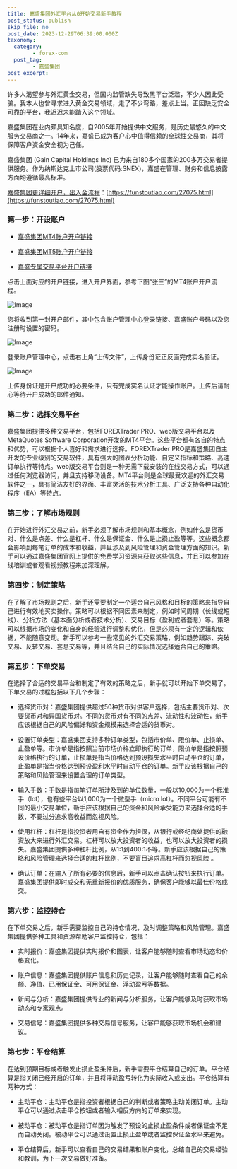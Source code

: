 ```yaml
---
title: 嘉盛集团外汇平台从0开始交易新手教程
post_status: publish
skip_file: no
post_date: 2023-12-29T06:39:00.000Z
taxonomy:
  category:
        - forex-com
  post_tag:
        - 嘉盛集团
post_excerpt: 
---
```

许多人渴望参与外汇黄金交易，但国内监管缺失导致黑平台泛滥，不少人因此受骗。我本人也曾寻求进入黄金交易领域，走了不少弯路，差点上当。正因缺乏安全可靠的平台，我迟迟未能踏入这个领域。

嘉盛集团在业内颇具知名度，自2005年开始提供中文服务，是历史最悠久的中文服务交易商之一。14年来，嘉盛已成为客户心中值得信赖的全球性交易商，其将保障客户资金安全视为己任。

嘉盛集团 (Gain Capital Holdings Inc) 已为来自180多个国家的200多万交易者提供服务。作为纳斯达克上市公司(股票代码:SNEX)，嘉盛在管理、财务和信息披露方面均遵循最高标准。

[嘉盛集团更详细开户，出入金流程](https://funstoutiao.com/27075.html)：[https://funstoutiao.com/27075.html](https://funstoutiao.com/27075.html)

### 第一步：开设账户

* [嘉盛集团MT4账户开户链接](https://s.ssgg.net/jsmt4)

* [嘉盛集团MT5账户开户链接](https://s.ssgg.net/jsmt5)

* [嘉盛专属交易平台开户链接](https://s.ssgg.net/js)

点击上面对应的开户链接，进入开户界面，参考下图“张三”的MT4账户开户流程。

![Image](https://prod-files-secure.s3.us-west-2.amazonaws.com/39ed1227-6d7d-4570-be36-9ccd4a2c4241/7a167aea-686b-400d-af59-4e18eb607a40/640.png?X-Amz-Algorithm=AWS4-HMAC-SHA256&X-Amz-Content-Sha256=UNSIGNED-PAYLOAD&X-Amz-Credential=ASIAZI2LB466SCDDHH7K%2F20250802%2Fus-west-2%2Fs3%2Faws4_request&X-Amz-Date=20250802T221309Z&X-Amz-Expires=3600&X-Amz-Security-Token=IQoJb3JpZ2luX2VjEOX%2F%2F%2F%2F%2F%2F%2F%2F%2F%2FwEaCXVzLXdlc3QtMiJHMEUCIGpWSoEat9N8EmF%2B%2BEh1bnQD6KmW3Phv7qWwHAxE4LK7AiEAwf6iRWKOoSkeW42RuB7AFtiOC%2B6%2F%2BenZNmxQVSb5icsq%2FwMIHRAAGgw2Mzc0MjMxODM4MDUiDO4vD2lBC6m1IfP6iCrcA03u3Hp3rgF364NJuFpY6Rjq5E9H5Hue%2FlWSNVJmjjBhh%2BRLU9YE0gHtOyCaww%2F6ZNi8WtH4TEEmmk7TFZ9utIogJ8BK5ke9zAXEpo%2FTDGk%2B9GtEVduFR4%2F2RsqrgPjb3Smkg%2FlMHdCpuOVowimjtyMEc7Zucm%2FXDHYlYZSCPx1DREV6K92E6OYuQlU1%2B8MvcHBg%2B1%2FRoySZhpAHqbFXHYWBZOKrg7W6UUk9zRXPbQ8YdToZb7SC5zTDxprhPitQSoHdepm2LS0zd%2FE3FpNUtj1FabvBPKXbrWbbgU5qg97tl%2B3PlKx4CreLV1W1kG%2FrfgqYq5cKWisqz6lEWqErpqrc5abqm%2BYHhBm4B6BggipzojOWp%2Fhfx2%2F7Bg20UlStywWqMXCtO8au0I5Vcdeg6CnYZp4Lv4dFgf4VvCJ1XEyVum3URBCkyIbwtQqRWgSmYBJ16JTIXjhAl8EnotSuGt9uJqFr7akVO3g%2F%2BkHr0ZOyiYEk%2BO9s0v9v4cCeFjUSnmOhsu3J0eOXMBw0sev9exNdmFnMxn%2F5cDcLh1DX9F%2BgK41LpEtwV06RxVTvuxa17q117HmNXevqnaGbRLvr1ZdAMwV4c1gpl6U6i6xPMa%2B0mLkEA896OaGpHxZYMJzlucQGOqUBVQD1X2ACekMXSrY%2F0TERqoCh6axfRtEVPRWbZeR7ZP55b8YHILQvvF7aesdOefrLp%2BO5N%2BN7eTynI6EjRo070N7FiE2i2FSFudKGAQHGMFshU%2Bw9vcp654yper2I2GRunff1xjkvh9V%2FW2fKqH8Ajk0DpJkcMk%2Bb1lHDrvTpWGHZ%2BUy0%2FCqYCh3PdGLv48HVs%2F9Y%2Fgwzz8%2FnDc6WcfZDTNlpD2eW&X-Amz-Signature=bccc1c9bb35ec45c7b6e13d108756c6dbe94bc98e4562ea714a6a25e01f1dea8&X-Amz-SignedHeaders=host&x-amz-checksum-mode=ENABLED&x-id=GetObject)

您将收到第一封开户邮件，其中包含账户管理中心登录链接、嘉盛账户号码以及您注册时设置的密码。

![Image](https://prod-files-secure.s3.us-west-2.amazonaws.com/39ed1227-6d7d-4570-be36-9ccd4a2c4241/eaa1c6b3-2877-4284-a0e1-530e222c27fb/image.png?X-Amz-Algorithm=AWS4-HMAC-SHA256&X-Amz-Content-Sha256=UNSIGNED-PAYLOAD&X-Amz-Credential=ASIAZI2LB466SCDDHH7K%2F20250802%2Fus-west-2%2Fs3%2Faws4_request&X-Amz-Date=20250802T221309Z&X-Amz-Expires=3600&X-Amz-Security-Token=IQoJb3JpZ2luX2VjEOX%2F%2F%2F%2F%2F%2F%2F%2F%2F%2FwEaCXVzLXdlc3QtMiJHMEUCIGpWSoEat9N8EmF%2B%2BEh1bnQD6KmW3Phv7qWwHAxE4LK7AiEAwf6iRWKOoSkeW42RuB7AFtiOC%2B6%2F%2BenZNmxQVSb5icsq%2FwMIHRAAGgw2Mzc0MjMxODM4MDUiDO4vD2lBC6m1IfP6iCrcA03u3Hp3rgF364NJuFpY6Rjq5E9H5Hue%2FlWSNVJmjjBhh%2BRLU9YE0gHtOyCaww%2F6ZNi8WtH4TEEmmk7TFZ9utIogJ8BK5ke9zAXEpo%2FTDGk%2B9GtEVduFR4%2F2RsqrgPjb3Smkg%2FlMHdCpuOVowimjtyMEc7Zucm%2FXDHYlYZSCPx1DREV6K92E6OYuQlU1%2B8MvcHBg%2B1%2FRoySZhpAHqbFXHYWBZOKrg7W6UUk9zRXPbQ8YdToZb7SC5zTDxprhPitQSoHdepm2LS0zd%2FE3FpNUtj1FabvBPKXbrWbbgU5qg97tl%2B3PlKx4CreLV1W1kG%2FrfgqYq5cKWisqz6lEWqErpqrc5abqm%2BYHhBm4B6BggipzojOWp%2Fhfx2%2F7Bg20UlStywWqMXCtO8au0I5Vcdeg6CnYZp4Lv4dFgf4VvCJ1XEyVum3URBCkyIbwtQqRWgSmYBJ16JTIXjhAl8EnotSuGt9uJqFr7akVO3g%2F%2BkHr0ZOyiYEk%2BO9s0v9v4cCeFjUSnmOhsu3J0eOXMBw0sev9exNdmFnMxn%2F5cDcLh1DX9F%2BgK41LpEtwV06RxVTvuxa17q117HmNXevqnaGbRLvr1ZdAMwV4c1gpl6U6i6xPMa%2B0mLkEA896OaGpHxZYMJzlucQGOqUBVQD1X2ACekMXSrY%2F0TERqoCh6axfRtEVPRWbZeR7ZP55b8YHILQvvF7aesdOefrLp%2BO5N%2BN7eTynI6EjRo070N7FiE2i2FSFudKGAQHGMFshU%2Bw9vcp654yper2I2GRunff1xjkvh9V%2FW2fKqH8Ajk0DpJkcMk%2Bb1lHDrvTpWGHZ%2BUy0%2FCqYCh3PdGLv48HVs%2F9Y%2Fgwzz8%2FnDc6WcfZDTNlpD2eW&X-Amz-Signature=90f643ecaffea91dfae55d902886ad4457db7e2393c408f1a588ed2bc38d1f09&X-Amz-SignedHeaders=host&x-amz-checksum-mode=ENABLED&x-id=GetObject)

登录账户管理中心，点击右上角“上传文件”，上传身份证正反面完成实名验证。

![Image](https://prod-files-secure.s3.us-west-2.amazonaws.com/39ed1227-6d7d-4570-be36-9ccd4a2c4241/54090639-09fc-46b4-a135-e0289f707147/image.png?X-Amz-Algorithm=AWS4-HMAC-SHA256&X-Amz-Content-Sha256=UNSIGNED-PAYLOAD&X-Amz-Credential=ASIAZI2LB466SCDDHH7K%2F20250802%2Fus-west-2%2Fs3%2Faws4_request&X-Amz-Date=20250802T221309Z&X-Amz-Expires=3600&X-Amz-Security-Token=IQoJb3JpZ2luX2VjEOX%2F%2F%2F%2F%2F%2F%2F%2F%2F%2FwEaCXVzLXdlc3QtMiJHMEUCIGpWSoEat9N8EmF%2B%2BEh1bnQD6KmW3Phv7qWwHAxE4LK7AiEAwf6iRWKOoSkeW42RuB7AFtiOC%2B6%2F%2BenZNmxQVSb5icsq%2FwMIHRAAGgw2Mzc0MjMxODM4MDUiDO4vD2lBC6m1IfP6iCrcA03u3Hp3rgF364NJuFpY6Rjq5E9H5Hue%2FlWSNVJmjjBhh%2BRLU9YE0gHtOyCaww%2F6ZNi8WtH4TEEmmk7TFZ9utIogJ8BK5ke9zAXEpo%2FTDGk%2B9GtEVduFR4%2F2RsqrgPjb3Smkg%2FlMHdCpuOVowimjtyMEc7Zucm%2FXDHYlYZSCPx1DREV6K92E6OYuQlU1%2B8MvcHBg%2B1%2FRoySZhpAHqbFXHYWBZOKrg7W6UUk9zRXPbQ8YdToZb7SC5zTDxprhPitQSoHdepm2LS0zd%2FE3FpNUtj1FabvBPKXbrWbbgU5qg97tl%2B3PlKx4CreLV1W1kG%2FrfgqYq5cKWisqz6lEWqErpqrc5abqm%2BYHhBm4B6BggipzojOWp%2Fhfx2%2F7Bg20UlStywWqMXCtO8au0I5Vcdeg6CnYZp4Lv4dFgf4VvCJ1XEyVum3URBCkyIbwtQqRWgSmYBJ16JTIXjhAl8EnotSuGt9uJqFr7akVO3g%2F%2BkHr0ZOyiYEk%2BO9s0v9v4cCeFjUSnmOhsu3J0eOXMBw0sev9exNdmFnMxn%2F5cDcLh1DX9F%2BgK41LpEtwV06RxVTvuxa17q117HmNXevqnaGbRLvr1ZdAMwV4c1gpl6U6i6xPMa%2B0mLkEA896OaGpHxZYMJzlucQGOqUBVQD1X2ACekMXSrY%2F0TERqoCh6axfRtEVPRWbZeR7ZP55b8YHILQvvF7aesdOefrLp%2BO5N%2BN7eTynI6EjRo070N7FiE2i2FSFudKGAQHGMFshU%2Bw9vcp654yper2I2GRunff1xjkvh9V%2FW2fKqH8Ajk0DpJkcMk%2Bb1lHDrvTpWGHZ%2BUy0%2FCqYCh3PdGLv48HVs%2F9Y%2Fgwzz8%2FnDc6WcfZDTNlpD2eW&X-Amz-Signature=8d5465262acd57cd8b1a3db54a2f471a35dfe77637be2aab16423983864b6e20&X-Amz-SignedHeaders=host&x-amz-checksum-mode=ENABLED&x-id=GetObject)

上传身份证是开户成功的必要条件，只有完成实名认证才能操作账户。上传后请耐心等待开户成功的邮件通知。

### 第二步：选择交易平台

嘉盛集团提供多种交易平台，包括FOREXTrader PRO、web版交易平台以及MetaQuotes Software Corporation开发的MT4平台。这些平台都有各自的特点和优势，可以根据个人喜好和需求进行选择。FOREXTrader PRO是嘉盛集团自主开发的专业级别的交易软件，具有强大的图表分析功能、自定义指标和策略、高速订单执行等特点。web版交易平台则是一种无需下载安装的在线交易方式，可以通过任何浏览器访问，并且支持移动设备。MT4平台则是全球最受欢迎的外汇交易软件之一，具有简洁友好的界面、丰富灵活的技术分析工具、广泛支持各种自动化程序（EA）等特点。

### 第三步：了解市场规则

在开始进行外汇交易之前，新手必须了解市场规则和基本概念，例如什么是货币对、什么是点差、什么是杠杆、什么是保证金、什么是止损止盈等等。这些概念都会影响到每笔订单的成本和收益，并且涉及到风险管理和资金管理方面的知识。新手可以通过嘉盛集团官网上提供的免费学习资源来获取这些信息，并且可以参加在线培训或者观看视频教程来加深理解。

### 第四步：制定策略

在了解了市场规则之后，新手还需要制定一个适合自己风格和目标的策略来指导自己进行有效地买卖操作。策略可以根据不同因素来制定，例如时间周期（长线或短线）、分析方法（基本面分析或者技术分析）、交易目标（盈利或者套息）等。策略可以根据市场的变化和自身的经验进行调整和优化，但是必须有一定的逻辑和依据，不能随意变动。新手可以参考一些常见的外汇交易策略，例如趋势跟踪、突破交易、反转交易、套息交易等，并且结合自己的实际情况选择适合自己的策略。

### 第五步：下单交易

在选择了合适的交易平台和制定了有效的策略之后，新手就可以开始下单交易了。下单交易的过程包括以下几个步骤：

* 选择货币对：嘉盛集团提供超过50种货币对供客户选择，包括主要货币对、次要货币对和异国货币对。不同的货币对有不同的点差、流动性和波动性，新手应该根据自己的风险偏好和资金规模来选择合适的货币对。

* 设置订单类型：嘉盛集团支持多种订单类型，包括市价单、限价单、止损单、止盈单等。市价单是指按照当前市场价格立即执行的订单，限价单是指按照预设价格执行的订单，止损单是指当价格达到预设损失水平时自动平仓的订单，止盈单是指当价格达到预设盈利水平时自动平仓的订单。新手应该根据自己的策略和风险管理来设置合理的订单类型。

* 输入手数：手数是指每笔订单所涉及到的单位数量，一般以10,000为一个标准手（lot），也有些平台以1,000为一个微型手（micro lot）。不同平台可能有不同的最小交易单位，新手应该根据自己的资金和风险承受能力来选择合适的手数，不要过分追求高收益而忽视风险。

* 使用杠杆：杠杆是指投资者用自有资金作为担保，从银行或经纪商处提供的融资放大来进行外汇交易。杠杆可以放大投资者的收益，也可以放大投资者的损失。嘉盛集团提供多种杠杆比例，从1:1到400:1不等。新手应该根据自己的策略和风险管理来选择合适的杠杆比例，不要盲目追求高杠杆而忽视风险 。

* 确认订单：在输入了所有必要的信息后，新手可以点击确认按钮来执行订单。嘉盛集团提供即时成交和无重新报价的优质服务，确保客户能够以最佳价格成交。

### 第六步：监控持仓

在下单交易之后，新手需要监控自己的持仓情况，及时调整策略和风险管理。嘉盛集团提供多种工具和资源帮助客户监控持仓，包括：

* 实时报价：嘉盛集团提供实时报价和图表，让客户能够随时查看市场动态和价格变化。

* 账户信息：嘉盛集团提供账户信息和历史记录，让客户能够随时查看自己的余额、净值、已用保证金、可用保证金、浮动盈亏等数据。

* 新闻与分析：嘉盛集团提供专业的新闻与分析服务，让客户能够及时获取市场动态和专家观点。

* 交易信号：嘉盛集团提供多种交易信号服务，让客户能够获取市场机会和建议。

### 第七步：平仓结算

在达到预期目标或者触发止损止盈条件后，新手需要平仓结算自己的订单。平仓结算是指关闭已经开启的订单，并且将浮动盈亏转化为实际收入或支出。平仓结算有两种方式：

* 主动平仓：主动平仓是指投资者根据自己的判断或者策略主动关闭订单。主动平仓可以通过点击平仓按钮或者输入相反方向的订单来实现。

* 被动平仓：被动平仓是指订单因为触发了预设的止损止盈条件或者保证金不足而自动关闭。被动平仓可以通过设置止损止盈单或者监控保证金水平来避免。

* 平仓结算后，新手可以查看自己的交易结果和账户变化，总结自己的交易经验和教训，为下一次交易做好准备。
